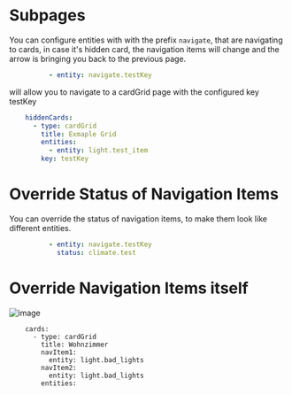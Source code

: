 # Subpages

You can configure entities with with the prefix `navigate`, that are navigating to cards, in case it's hidden card, the navigation items will change and the arrow is bringing you back to the previous page.

```yaml
          - entity: navigate.testKey
```

will allow you to navigate to a cardGrid page with the configured key testKey

```yaml
    hiddenCards:
      - type: cardGrid
        title: Exmaple Grid
        entities:
          - entity: light.test_item
        key: testKey
```

# Override Status of Navigation Items

You can override the status of navigation items, to make them look like different entities.

```yaml
          - entity: navigate.testKey
            status: climate.test
```

# Override Navigation Items itself

![image](https://user-images.githubusercontent.com/29555657/210870248-dfbaf95a-3dcb-4482-a24f-afca2e426406.png)

```
    cards:
      - type: cardGrid
        title: Wohnzimmer
        navItem1:
          entity: light.bad_lights
        navItem2:
          entity: light.bad_lights
        entities:
```
